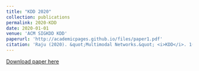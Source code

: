 ```yaml
---
title: "KDD 2020"
collection: publications
permalink: 2020-KDD
date: 2020-01-01
venue: 'ACM SIGKDD KDD'
paperurl: 'http://academicpages.github.io/files/paper1.pdf'
citation: 'Raju (2020). &quot;Multimodal Networks.&quot; <i>KDD</i>. 1(2).'
---
```


[Download paper here](http://academicpages.github.io/files/paper1.pdf)
